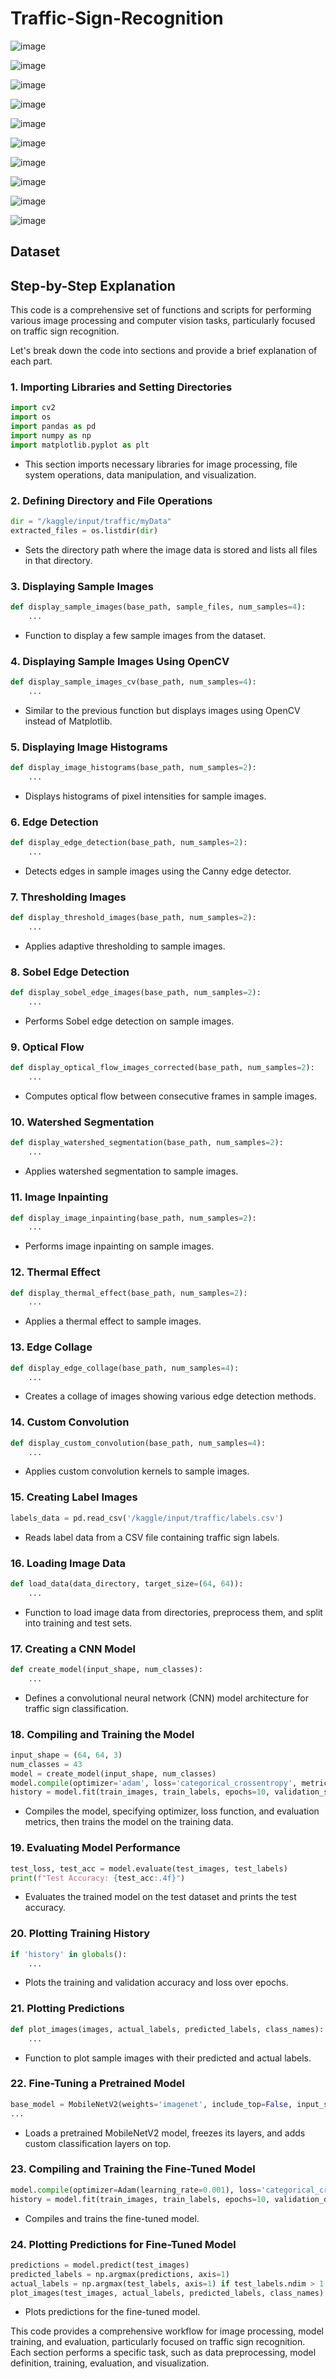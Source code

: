 # Traffic-Sign-Recognition

![image](https://github.com/TITHI-KHAN/Traffic-Sign-Recognition/assets/65033964/0a3845d9-dfc7-4c65-9ee7-1b94bb38a1ac)

![image](https://github.com/TITHI-KHAN/Traffic-Sign-Recognition/assets/65033964/e5944e4d-a622-4ce0-a574-777bf595d6ee)

![image](https://github.com/TITHI-KHAN/Traffic-Sign-Recognition/assets/65033964/ee0d6214-1d66-413e-b0f3-a08a28423b29)

![image](https://github.com/TITHI-KHAN/Traffic-Sign-Recognition/assets/65033964/d8552b0b-668a-4265-bf7c-980a4ad77372)

![image](https://github.com/TITHI-KHAN/Traffic-Sign-Recognition/assets/65033964/2efde7e9-78d4-4e0b-9770-e8bfb8adfb0c)

![image](https://github.com/TITHI-KHAN/Traffic-Sign-Recognition/assets/65033964/fcd245db-2197-4a52-92e0-ec0c43683406)

![image](https://github.com/TITHI-KHAN/Traffic-Sign-Recognition/assets/65033964/7dd651dd-dec9-43a2-b39d-007a45bc0752)

![image](https://github.com/TITHI-KHAN/Traffic-Sign-Recognition/assets/65033964/a7a15bdb-77c1-4e76-b70a-7e15ac1a6790)

![image](https://github.com/TITHI-KHAN/Traffic-Sign-Recognition/assets/65033964/68f4c7fa-750a-4099-833c-2327c566ade3)

![image](https://github.com/TITHI-KHAN/Traffic-Sign-Recognition/assets/65033964/e26d4faa-2589-4251-b8a1-6105fc3f32a4)

## Dataset

## Step-by-Step Explanation

This code is a comprehensive set of functions and scripts for performing various image processing and computer vision tasks, particularly focused on traffic sign recognition. 

Let's break down the code into sections and provide a brief explanation of each part.

### 1. Importing Libraries and Setting Directories
```python
import cv2
import os
import pandas as pd
import numpy as np
import matplotlib.pyplot as plt
```
- This section imports necessary libraries for image processing, file system operations, data manipulation, and visualization.

### 2. Defining Directory and File Operations
```python
dir = "/kaggle/input/traffic/myData"
extracted_files = os.listdir(dir)
```
- Sets the directory path where the image data is stored and lists all files in that directory.

### 3. Displaying Sample Images
```python
def display_sample_images(base_path, sample_files, num_samples=4):
    ...
```
- Function to display a few sample images from the dataset.

### 4. Displaying Sample Images Using OpenCV
```python
def display_sample_images_cv(base_path, num_samples=4):
    ...
```
- Similar to the previous function but displays images using OpenCV instead of Matplotlib.

### 5. Displaying Image Histograms
```python
def display_image_histograms(base_path, num_samples=2):
    ...
```
- Displays histograms of pixel intensities for sample images.

### 6. Edge Detection
```python
def display_edge_detection(base_path, num_samples=2):
    ...
```
- Detects edges in sample images using the Canny edge detector.

### 7. Thresholding Images
```python
def display_threshold_images(base_path, num_samples=2):
    ...
```
- Applies adaptive thresholding to sample images.

### 8. Sobel Edge Detection
```python
def display_sobel_edge_images(base_path, num_samples=2):
    ...
```
- Performs Sobel edge detection on sample images.

### 9. Optical Flow
```python
def display_optical_flow_images_corrected(base_path, num_samples=2):
    ...
```
- Computes optical flow between consecutive frames in sample images.

### 10. Watershed Segmentation
```python
def display_watershed_segmentation(base_path, num_samples=2):
    ...
```
- Applies watershed segmentation to sample images.

### 11. Image Inpainting
```python
def display_image_inpainting(base_path, num_samples=2):
    ...
```
- Performs image inpainting on sample images.

### 12. Thermal Effect
```python
def display_thermal_effect(base_path, num_samples=2):
    ...
```
- Applies a thermal effect to sample images.

### 13. Edge Collage
```python
def display_edge_collage(base_path, num_samples=4):
    ...
```
- Creates a collage of images showing various edge detection methods.

### 14. Custom Convolution
```python
def display_custom_convolution(base_path, num_samples=4):
    ...
```
- Applies custom convolution kernels to sample images.

### 15. Creating Label Images
```python
labels_data = pd.read_csv('/kaggle/input/traffic/labels.csv')
```
- Reads label data from a CSV file containing traffic sign labels.

### 16. Loading Image Data
```python
def load_data(data_directory, target_size=(64, 64)):
    ...
```
- Function to load image data from directories, preprocess them, and split into training and test sets.

### 17. Creating a CNN Model
```python
def create_model(input_shape, num_classes):
    ...
```
- Defines a convolutional neural network (CNN) model architecture for traffic sign classification.

### 18. Compiling and Training the Model
```python
input_shape = (64, 64, 3)
num_classes = 43
model = create_model(input_shape, num_classes)
model.compile(optimizer='adam', loss='categorical_crossentropy', metrics=['accuracy'])
history = model.fit(train_images, train_labels, epochs=10, validation_split=0.2)
```
- Compiles the model, specifying optimizer, loss function, and evaluation metrics, then trains the model on the training data.

### 19. Evaluating Model Performance
```python
test_loss, test_acc = model.evaluate(test_images, test_labels)
print(f"Test Accuracy: {test_acc:.4f}")
```
- Evaluates the trained model on the test dataset and prints the test accuracy.

### 20. Plotting Training History
```python
if 'history' in globals():
    ...
```
- Plots the training and validation accuracy and loss over epochs.

### 21. Plotting Predictions
```python
def plot_images(images, actual_labels, predicted_labels, class_names):
    ...
```
- Function to plot sample images with their predicted and actual labels.

### 22. Fine-Tuning a Pretrained Model
```python
base_model = MobileNetV2(weights='imagenet', include_top=False, input_shape=(64, 64, 3))
...
```
- Loads a pretrained MobileNetV2 model, freezes its layers, and adds custom classification layers on top.

### 23. Compiling and Training the Fine-Tuned Model
```python
model.compile(optimizer=Adam(learning_rate=0.001), loss='categorical_crossentropy', metrics=['accuracy'])
history = model.fit(train_images, train_labels, epochs=10, validation_data=(test_images, test_labels))
```
- Compiles and trains the fine-tuned model.

### 24. Plotting Predictions for Fine-Tuned Model
```python
predictions = model.predict(test_images)
predicted_labels = np.argmax(predictions, axis=1)
actual_labels = np.argmax(test_labels, axis=1) if test_labels.ndim > 1 else test_labels
plot_images(test_images, actual_labels, predicted_labels, class_names)
```
- Plots predictions for the fine-tuned model.

This code provides a comprehensive workflow for image processing, model training, and evaluation, particularly focused on traffic sign recognition. Each section performs a specific task, such as data preprocessing, model definition, training, evaluation, and visualization.
